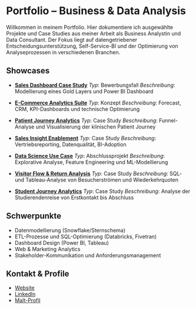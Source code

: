 # Portfolio – Business & Data Analysis

Willkommen in meinem Portfolio. Hier dokumentiere ich ausgewählte Projekte und Case Studies aus meiner Arbeit als Business Analystin und Data Consultant. Der Fokus liegt auf datengetriebener Entscheidungsunterstützung, Self-Service-BI und der Optimierung von Analyseprozessen in verschiedenen Branchen.

## Showcases

* **[Sales Dashboard Case Study](showcases/sales-dashboard/sales-dashboard-case-study.md)**
  *Typ*: Bewerbungsfall
  *Beschreibung*: Modellierung eines Gold Layers und Power BI Dashboard

* **[E-Commerce Analytics Suite](showcases/ecommerce-analytics-suite/ecommerce-analytics-suite.md)**
  *Typ*: Konzept
  *Beschreibung*: Forecast, CRM, KPI-Dashboards und technische Optimierung

* **[Patient Journey Analytics](showcases/patient_journey_showcase/patient-journey-analytics.md)**
  *Typ*: Case Study
  *Beschreibung*: Funnel-Analyse und Visualisierung der klinischen Patient Journey

* **[Sales Insight Enablement](showcases/sales_insights/sales-insight-case-study.md)**
  *Typ*: Case Study
  *Beschreibung*: Vertriebsreporting, Datenqualität, BI-Adoption

* **[Data Science Use Case](showcases/data_science_usecase_showcase/data-science-usecase.md)**
  *Typ*: Abschlussprojekt
  *Beschreibung*: Explorative Analyse, Feature Engineering und ML-Modellierung

* **[Visitor Flow & Return Analysis](showcases/visitor_flow_analysis/visitor-flow-analysis.md)**
  *Typ*: Case Study
  *Beschreibung*: SQL- und Tableau-Analyse von Besucherströmen und Wiederkehrquoten

* **[Student Journey Analytics](showcases/student_journey_analytics/student-journey-analytics.md)**
  *Typ*: Case Study
  *Beschreibung*: Analyse der Studierendenreise von Erstkontakt bis Abschluss

## Schwerpunkte

* Datenmodellierung (Snowflake/Sternschema)
* ETL-Prozesse und SQL-Optimierung (Databricks, Fivetran)
* Dashboard Design (Power BI, Tableau)
* Web & Marketing Analytics
* Stakeholder-Kommunikation und Anforderungsmanagement

## Kontakt & Profile

* [Website](https://www.bettzuege-consulting.de)
* [LinkedIn](https://www.linkedin.com/in/janabettzuege/)
* [Malt-Profil](https://www.malt.de/profile/janabettzuege)
